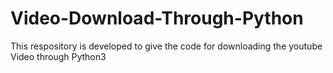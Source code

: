 # Video-Download-Through-Python
This respository is developed to give the code for downloading the youtube Video through Python3
